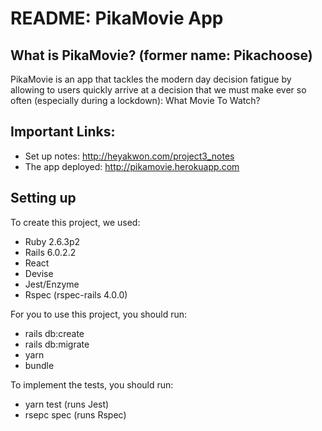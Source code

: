 # README: PikaMovie App

## What is PikaMovie? (former name: Pikachoose)
PikaMovie is an app that tackles the modern day decision fatigue by allowing to users quickly arrive at a decision that we must make ever so often (especially during a lockdown):
What Movie To Watch?

## Important Links:

* Set up notes: http://heyakwon.com/project3_notes
* The app deployed: http://pikamovie.herokuapp.com

## Setting up
To create this project, we used:
* Ruby 2.6.3p2
* Rails 6.0.2.2
* React
* Devise
* Jest/Enzyme
* Rspec (rspec-rails 4.0.0)

For you to use this project, you should run:
* rails db:create
* rails db:migrate
* yarn
* bundle

To implement the tests, you should run:
* yarn test (runs Jest)
* rsepc spec (runs Rspec)


